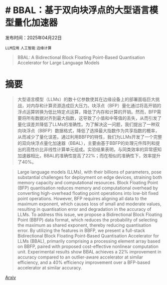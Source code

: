 # # BBAL：基于双向块浮点的大型语言模型量化加速器

发布时间：2025年04月22日

`LLM应用` `人工智能` `边缘计算`

> BBAL: A Bidirectional Block Floating Point-Based Quantisation Accelerator for Large Language Models

# 摘要

> 大型语言模型（LLMs）的数十亿参数使其在边缘设备上的部署面临巨大挑战，对内存和计算资源造成巨大压力。块浮点（BFP）量化通过将高开销的浮点运算转换为低比特定点运算，降低了内存和计算的开销。然而，BFP需要将所有数据对齐到最大指数，这导致了小值和中等值的丢失，从而引发了量化误差并降低了LLMs的准确性。为了解决这一问题，我们提出了一种双向块浮点（BBFP）数据格式，降低了选择最大指数作为共享指数的概率，从而减少了量化误差。通过利用BBFP的特性，我们为LLMs开发了一个完整的双向块浮点量化加速器（BBAL），主要由基于BBFP的处理元件阵列和提出的高性价比非线性计算单元组成。实验结果表明，与同类效率的异常感知加速器相比，BBAL的准确性提高了22%；而在相似的准确性下，效率提升了40%。

> Large language models (LLMs), with their billions of parameters, pose substantial challenges for deployment on edge devices, straining both memory capacity and computational resources. Block Floating Point (BFP) quantisation reduces memory and computational overhead by converting high-overhead floating point operations into low-bit fixed point operations. However, BFP requires aligning all data to the maximum exponent, which causes loss of small and moderate values, resulting in quantisation error and degradation in the accuracy of LLMs. To address this issue, we propose a Bidirectional Block Floating Point (BBFP) data format, which reduces the probability of selecting the maximum as shared exponent, thereby reducing quantisation error. By utilizing the features in BBFP, we present a full-stack Bidirectional Block Floating Point-Based Quantisation Accelerator for LLMs (BBAL), primarily comprising a processing element array based on BBFP, paired with proposed cost-effective nonlinear computation unit. Experimental results show BBAL achieves a 22% improvement in accuracy compared to an outlier-aware accelerator at similar efficiency, and a 40% efficiency improvement over a BFP-based accelerator at similar accuracy.

[Arxiv](https://arxiv.org/abs/2504.15721)